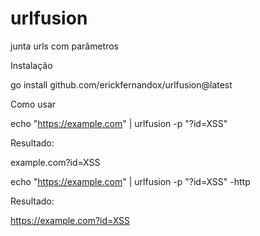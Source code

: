 # urlfusion
junta urls com parâmetros 


Instalação

go install github.com/erickfernandox/urlfusion@latest

Como usar

echo "https://example.com" | urlfusion -p "?id=XSS"

Resultado:

example.com?id=XSS

echo "https://example.com" | urlfusion -p "?id=XSS" -http

Resultado:

https://example.com?id=XSS
